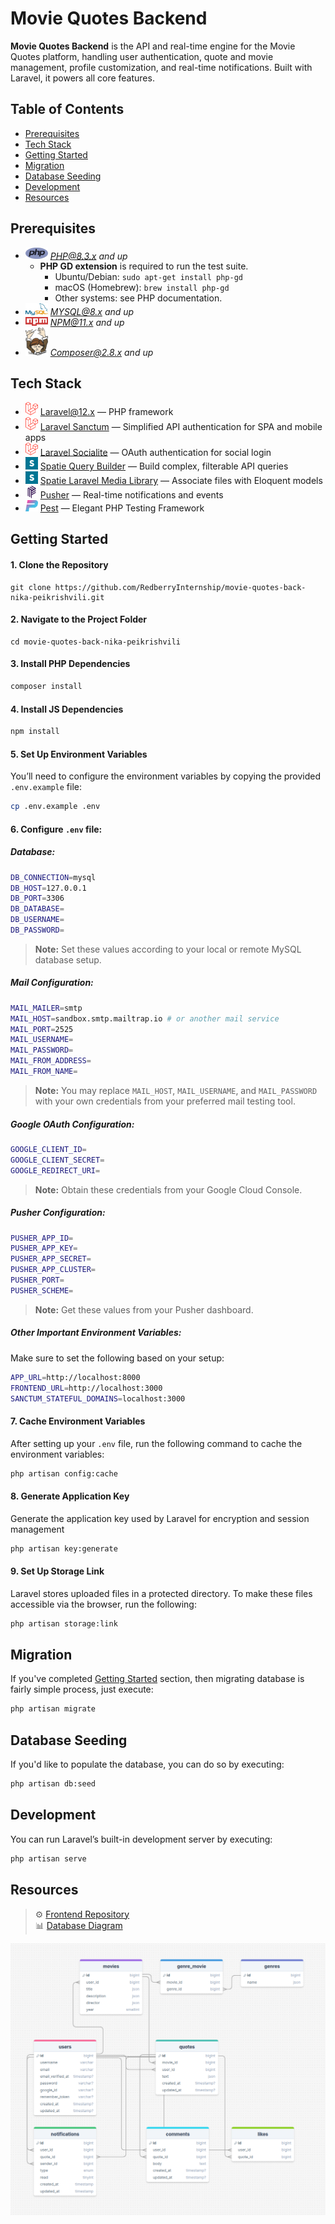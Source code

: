 # Movie Quotes Backend

**Movie Quotes Backend** is the API and real-time engine for the Movie Quotes platform, handling user authentication, quote and movie management, profile customization, and real-time notifications. Built with Laravel, it powers all core features.

## Table of Contents

-   [Prerequisites](#prerequisites)
-   [Tech Stack](#tech-stack)
-   [Getting Started](#getting-started)
-   [Migration](#migration)
-   [Database Seeding](#database-seeding)
-   [Development](#development)
-   [Resources](#resources)

## Prerequisites

-   <img src="readme/assets/icons/php.svg" width="36"/> *PHP@8.3.x and up*
    -   **PHP GD extension** is required to run the test suite.
        -   Ubuntu/Debian: `sudo apt-get install php-gd`
        -   macOS (Homebrew): `brew install php-gd`
        -   Other systems: see PHP documentation.
-   <img src="readme/assets/icons/mysql.svg" width="36"/> *MYSQL@8.x and up*
-   <img src="readme/assets/icons/npm.svg" width="36"/> *NPM@11.x and up*
-   <img src="readme/assets/icons/composer.svg" width="36"/> *Composer@2.8.x and up*

## Tech Stack

-   <img src="readme/assets/icons/laravel.svg" width="20"/> [Laravel@12.x](https://laravel.com/docs/12.x/ "Laravel") — PHP framework
-   <img src="readme/assets/icons/laravel.svg" width="20"/> [Laravel Sanctum](https://laravel.com/docs/12.x/sanctum) — Simplified API authentication for SPA and mobile apps
-   <img src="readme/assets/icons/laravel.svg" width="20"/> [Laravel Socialite](https://laravel.com/docs/12.x/socialite) — OAuth authentication for social login
-   <img src="readme/assets/icons/spatie.svg" width="20"/> [Spatie Query Builder](https://spatie.be/docs/laravel-query-builder/v6/introduction) — Build complex, filterable API queries
-   <img src="readme/assets/icons/spatie.svg" width="20"/> [Spatie Laravel Media Library](https://spatie.be/docs/laravel-medialibrary/v11/introduction) — Associate files with Eloquent models
-   <img src="readme/assets/icons/pusher.svg" width="20"/> [Pusher](https://pusher.com/docs/channels) — Real-time notifications and events
-   <img src="readme/assets/icons/pest.svg" width="20"/> [Pest](https://pestphp.com/docs/introduction) — Elegant PHP Testing Framework

## Getting Started

#### 1. Clone the Repository

```
git clone https://github.com/RedberryInternship/movie-quotes-back-nika-peikrishvili.git
```

#### 2. Navigate to the Project Folder

```
cd movie-quotes-back-nika-peikrishvili
```

#### 3. Install PHP Dependencies

```sh
composer install
```

#### 4. Install JS Dependencies

```bash
npm install
```

#### 5. Set Up Environment Variables

You’ll need to configure the environment variables by copying the provided `.env.example` file:

```sh
cp .env.example .env
```

#### 6. Configure `.env` file:

##### **Database:**

```sh
DB_CONNECTION=mysql
DB_HOST=127.0.0.1
DB_PORT=3306
DB_DATABASE=
DB_USERNAME=
DB_PASSWORD=
```

> **Note:** Set these values according to your local or remote MySQL database setup.

##### **Mail Configuration:**

```sh
MAIL_MAILER=smtp
MAIL_HOST=sandbox.smtp.mailtrap.io # or another mail service
MAIL_PORT=2525
MAIL_USERNAME=
MAIL_PASSWORD=
MAIL_FROM_ADDRESS=
MAIL_FROM_NAME=
```

> **Note:** You may replace `MAIL_HOST`, `MAIL_USERNAME`, and `MAIL_PASSWORD` with your own credentials from your preferred mail testing tool.

##### **Google OAuth Configuration:**

```sh
GOOGLE_CLIENT_ID=
GOOGLE_CLIENT_SECRET=
GOOGLE_REDIRECT_URI=
```

> **Note:** Obtain these credentials from your Google Cloud Console.

##### **Pusher Configuration:**

```sh
PUSHER_APP_ID=
PUSHER_APP_KEY=
PUSHER_APP_SECRET=
PUSHER_APP_CLUSTER=
PUSHER_PORT=
PUSHER_SCHEME=
```

> **Note:** Get these values from your Pusher dashboard.

##### **Other Important Environment Variables:**

Make sure to set the following based on your setup:

```sh
APP_URL=http://localhost:8000
FRONTEND_URL=http://localhost:3000
SANCTUM_STATEFUL_DOMAINS=localhost:3000
```

#### 7. Cache Environment Variables

After setting up your `.env` file, run the following command to cache the environment variables:

```sh
php artisan config:cache
```

#### 8. Generate Application Key

Generate the application key used by Laravel for encryption and session management

```sh
php artisan key:generate
```

#### 9. Set Up Storage Link

Laravel stores uploaded files in a protected directory. To make these files accessible via the browser, run the following:

```sh
php artisan storage:link
```

## Migration

If you've completed [Getting Started](#getting-started) section, then migrating database is fairly simple process, just execute:

```sh
php artisan migrate
```

## Database Seeding

If you'd like to populate the database, you can do so by executing:

```sh
php artisan db:seed
```

## Development

You can run Laravel’s built-in development server by executing:

```sh
php artisan serve
```

## Resources

> ⚙️ [Frontend Repository](https://github.com/RedberryInternship/movie-quotes-front-nika-peikrishvili)  
> 📊 [Database Diagram](https://drawsql.app/teams/rb-24/diagrams/movie-quotes)

![Database Diagram](readme/assets/images/database-diagram.png)
